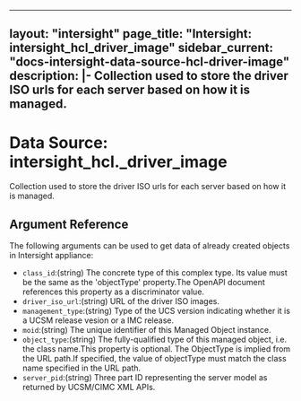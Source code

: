 
---
layout: "intersight"
page_title: "Intersight: intersight_hcl_driver_image"
sidebar_current: "docs-intersight-data-source-hcl-driver-image"
description: |-
Collection used to store the driver ISO urls for each server based on how it is managed.
---

# Data Source: intersight_hcl._driver_image
Collection used to store the driver ISO urls for each server based on how it is managed.
## Argument Reference
The following arguments can be used to get data of already created objects in Intersight appliance:
* `class_id`:(string) The concrete type of this complex type. Its value must be the same as the 'objectType' property.The OpenAPI document references this property as a discriminator value. 
* `driver_iso_url`:(string) URL of the driver ISO images. 
* `management_type`:(string) Type of the UCS version indicating whether it is a UCSM release vesion or a IMC release. 
* `moid`:(string) The unique identifier of this Managed Object instance. 
* `object_type`:(string) The fully-qualified type of this managed object, i.e. the class name.This property is optional. The ObjectType is implied from the URL path.If specified, the value of objectType must match the class name specified in the URL path. 
* `server_pid`:(string) Three part ID representing the server model as returned by UCSM/CIMC XML APIs. 
